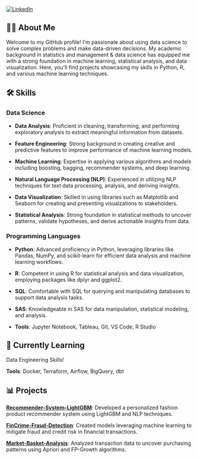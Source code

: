 [![LinkedIn](https://img.shields.io/badge/linkedin-%230077B5.svg?style=for-the-badge&logo=linkedin&logoColor=white)](https://www.linkedin.com/in/blake-huebner/)

## 👨‍💻 About Me

Welcome to my GitHub profile! I'm passionate about using data science to solve complex problems and make data-driven decisions. My academic background in statistics and management & data science has equipped me with a strong foundation in machine learning, statistical analysis, and data visualization. Here, you'll find projects showcasing my skills in Python, R, and various machine learning techniques.

## 🛠 Skills

### Data Science
- **Data Analysis**: Proficient in cleaning, transforming, and performing exploratory analysis to extract meaningful information from datasets.

- **Feature Engineering**: Strong background in creating creative and predictive features to improve performance of machine learning models. 

- **Machine Learning**: Expertise in applying various algorithms and models including boosting, bagging, recommender systems, and deep learning.

- **Natural Language Processing (NLP)**: Experienced in utilizing NLP techniques for text data processing, analysis, and deriving insights.

- **Data Visualization**: Skilled in using libraries such as Matplotlib and Seaborn for creating and presenting visualzations to stakeholders.

- **Statistical Analysis**: Strong foundation in statistical methods to uncover patterns, validate hypotheses, and derive actionable insights from data.


### Programming Languages
- **Python**: Advanced proficiency in Python, leveraging libraries like Pandas, NumPy, and scikit-learn for efficient data analysis and machine learning workflows.

- **R**: Competent in using R for statistical analysis and data visualization, employing packages like dplyr and ggplot2.

- **SQL**: Comfortable with SQL for querying and manipulating databases to support data analysis tasks.

- **SAS**: Knowledgeable in SAS for data manipulation, statistical modeling, and analysis.

- **Tools**: Jupyter Notebook, Tableau, Git, VS Code, R Studio


## 🌱 Currently Learning
Data Engineering Skills!

**Tools**: Docker, Terraform, Airflow, BigQuery, dbt

## 📊 Projects

[**Recommender-System-LightGBM**](https://github.com/bhuebner3/Recommender-System-LightGBM): Developed a personalized fashion product recommender system using LightGBM and NLP techniques.  

[**FinCrime-Fraud-Detection**](https://github.com/bhuebner3/FinCrime-Fraud-Detection): Created models leveraging machine learning to mitigate fraud and credit risk in financial transactions.  

[**Market-Basket-Analysis**](https://github.com/bhuebner3/Market-Basket-Analysis): Analyzed transaction data to uncover purchasing patterns using Apriori and FP-Growth algorithms.  
